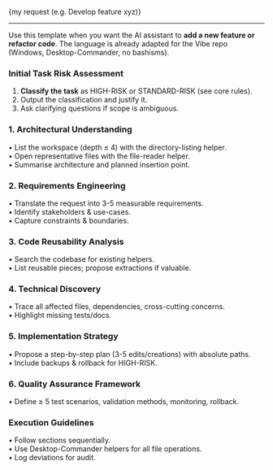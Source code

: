 {my request (e.g. Develop feature xyz)}

---

Use this template when you want the AI assistant to **add a new feature or refactor code**.
The language is already adapted for the Vibe repo (Windows, Desktop-Commander, no bashisms).

### Initial Task Risk Assessment

1. **Classify the task** as HIGH-RISK or STANDARD-RISK (see core rules).
2. Output the classification and justify it.
3. Ask clarifying questions if scope is ambiguous.

### 1. Architectural Understanding

• List the workspace (depth ≤ 4) with the directory-listing helper.  
• Open representative files with the file-reader helper.  
• Summarise architecture and planned insertion point.

### 2. Requirements Engineering

• Translate the request into 3-5 measurable requirements.  
• Identify stakeholders & use-cases.  
• Capture constraints & boundaries.

### 3. Code Reusability Analysis

• Search the codebase for existing helpers.  
• List reusable pieces; propose extractions if valuable.

### 4. Technical Discovery

• Trace all affected files, dependencies, cross-cutting concerns.  
• Highlight missing tests/docs.

### 5. Implementation Strategy

• Propose a step-by-step plan (3-5 edits/creations) with absolute paths.  
• Include backups & rollback for HIGH-RISK.

### 6. Quality Assurance Framework

• Define ≥ 5 test scenarios, validation methods, monitoring, rollback.

### Execution Guidelines

• Follow sections sequentially.  
• Use Desktop-Commander helpers for all file operations.  
• Log deviations for audit.
